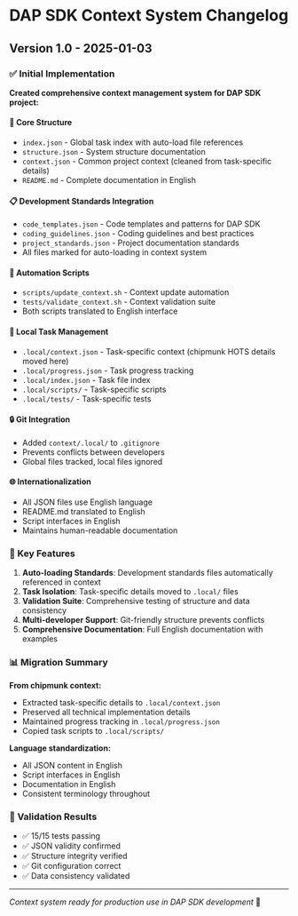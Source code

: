 # DAP SDK Context System Changelog

## Version 1.0 - 2025-01-03

### ✅ Initial Implementation

**Created comprehensive context management system for DAP SDK project:**

#### 📁 Core Structure
- `index.json` - Global task index with auto-load file references
- `structure.json` - System structure documentation
- `context.json` - Common project context (cleaned from task-specific details)
- `README.md` - Complete documentation in English

#### 📋 Development Standards Integration
- `code_templates.json` - Code templates and patterns for DAP SDK
- `coding_guidelines.json` - Coding guidelines and best practices  
- `project_standards.json` - Project documentation standards
- All files marked for auto-loading in context system

#### 🔧 Automation Scripts
- `scripts/update_context.sh` - Context update automation
- `tests/validate_context.sh` - Context validation suite
- Both scripts translated to English interface

#### 📂 Local Task Management
- `.local/context.json` - Task-specific context (chipmunk HOTS details moved here)
- `.local/progress.json` - Task progress tracking
- `.local/index.json` - Task file index
- `.local/scripts/` - Task-specific scripts
- `.local/tests/` - Task-specific tests

#### 🔒 Git Integration
- Added `context/.local/` to `.gitignore`
- Prevents conflicts between developers
- Global files tracked, local files ignored

#### 🌐 Internationalization
- All JSON files use English language
- README.md translated to English
- Script interfaces in English
- Maintains human-readable documentation

### 🎯 Key Features

1. **Auto-loading Standards**: Development standards files automatically referenced in context
2. **Task Isolation**: Task-specific details moved to `.local/` files
3. **Validation Suite**: Comprehensive testing of structure and data consistency
4. **Multi-developer Support**: Git-friendly structure prevents conflicts
5. **Comprehensive Documentation**: Full English documentation with examples

### 📊 Migration Summary

**From chipmunk context:**
- Extracted task-specific details to `.local/context.json`
- Preserved all technical implementation details
- Maintained progress tracking in `.local/progress.json`
- Copied task scripts to `.local/scripts/`

**Language standardization:**
- All JSON content in English
- Script interfaces in English
- Documentation in English
- Consistent terminology throughout

### 🧪 Validation Results
- ✅ 15/15 tests passing
- ✅ JSON validity confirmed
- ✅ Structure integrity verified
- ✅ Git configuration correct
- ✅ Data consistency validated

---

*Context system ready for production use in DAP SDK development* 🚀 
